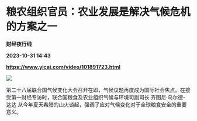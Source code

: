 # 粮农组织官员：农业发展是解决气候危机的方案之一
**财经夜行线**

**2023-10-31 14:43**

**https://www.yicai.com/video/101891723.html**

![](http://imgcdn.yicai.com/vms-new/2023/10/ad361e30-cb4c-4e76-9f7c-376a133f07e7_ODXN.jpg) 

第二十八届联合国气候变化大会召开在即，气候议题再度成为国际社会焦点。在接受第一财经专访时，联合国粮食及农业组织气候与环境司副司长 齐图尼·乌尔德-达达 从今年夏天希腊的山火谈起，强调了应对气候变化对于全球粮食安全的重要意义。